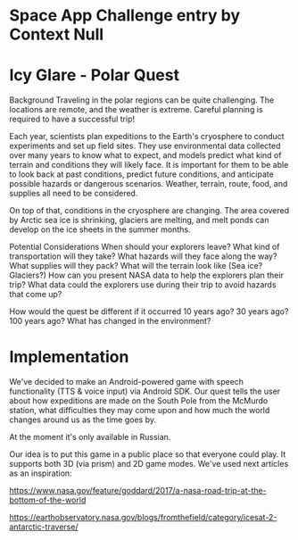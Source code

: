 # Space App Challenge entry by Context Null
# Icy Glare - Polar Quest


Background
Traveling in the polar regions can be quite challenging. The locations are remote, and the weather is extreme. Careful planning is required to have a successful trip!

Each year, scientists plan expeditions to the Earth's cryosphere to conduct experiments and set up field sites. They use environmental data collected over many years to know what to expect, and models predict what kind of terrain and conditions they will likely face. It is important for them to be able to look back at past conditions, predict future conditions, and anticipate possible hazards or dangerous scenarios. Weather, terrain, route, food, and supplies all need to be considered.

On top of that, conditions in the cryosphere are changing. The area covered by Arctic sea ice is shrinking, glaciers are melting, and melt ponds can develop on the ice sheets in the summer months.

Potential Considerations
When should your explorers leave?
What kind of transportation will they take?
What hazards will they face along the way?
What supplies will they pack?
What will the terrain look like (Sea ice? Glaciers?)
How can you present NASA data to help the explorers plan their trip? What data could the explorers use during their trip to avoid hazards that come up?

How would the quest be different if it occurred 10 years ago? 30 years ago? 100 years ago? What has changed in the environment?

# Implementation

We've decided to make an Android-powered game with speech functionality (TTS & voice input) via Android SDK. Our quest tells the user about how expeditions are made on the South Pole from the McMurdo station, what difficulties they may come upon and how much the world changes around us as the time goes by.

At the moment it's only available in Russian.

Our idea is to put this game in a public place so that everyone could play. It supports both 3D (via prism) and 2D game modes. We've used next articles as an inspiration:

https://www.nasa.gov/feature/goddard/2017/a-nasa-road-trip-at-the-bottom-of-the-world

https://earthobservatory.nasa.gov/blogs/fromthefield/category/icesat-2-antarctic-traverse/
